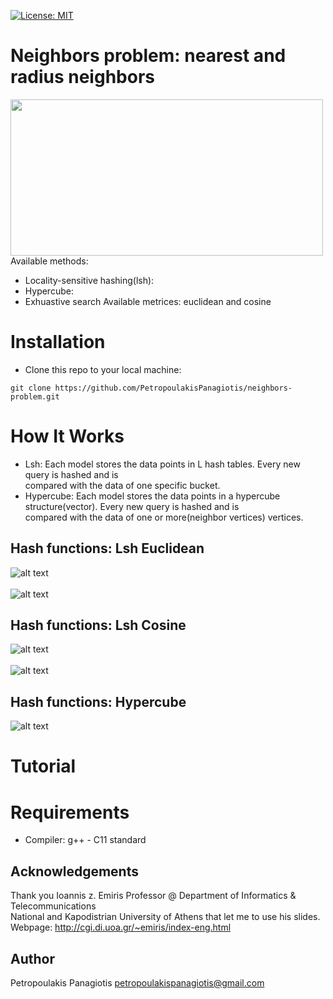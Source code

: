 [![License: MIT](https://img.shields.io/badge/License-MIT-yellow.svg)](https://opensource.org/licenses/MIT)
# Neighbors problem: nearest and radius neighbors
<img src="https://www.researchgate.net/profile/Saleh_Alaliyat/publication/267953942/figure/fig14/AS:295388776026147@1447437580523/K-nearest-neighbor-algorithm-illustration-The-green-circle-is-the-sample-which-is-to-be.png" width="500px" height="250px"> <br />
Available methods: 
* Locality-sensitive hashing(lsh): 
* Hypercube:
* Exhuastive search
Available metrices: euclidean and cosine

# Installation
* Clone this repo to your local machine: 
```
git clone https://github.com/PetropoulakisPanagiotis/neighbors-problem.git
```

# How It Works
* Lsh: Each model stores the data points in L hash tables. Every new query is hashed and is <br />  compared with the data of one specific bucket.
* Hypercube: Each model stores the data points in a hypercube structure(vector). Every new query is hashed and is <br /> compared with the data of one or more(neighbor vertices) vertices.

## Hash functions: Lsh Euclidean
![alt text](https://github.com/PetropoulakisPanagiotis/neighbors-problem/blob/master/images/h_euclidean.png) <br /> <br />
![alt text](https://github.com/PetropoulakisPanagiotis/neighbors-problem/blob/master/images/hash_table_euclidean.png)

## Hash functions: Lsh Cosine
![alt text](https://github.com/PetropoulakisPanagiotis/neighbors-problem/blob/master/images/h_cosin.png) <br /> <br />
![alt text](https://github.com/PetropoulakisPanagiotis/neighbors-problem/blob/master/images/lsh_cosin.png)

## Hash functions: Hypercube
![alt text](https://github.com/PetropoulakisPanagiotis/neighbors-problem/blob/master/images/hypercube.png)

# Tutorial 

# Requirements
* Compiler: g++ - C11 standard

## Αcknowledgements
Thank you Ioannis z. Emiris Professor @ Department of Informatics & Telecommunications <br />
National and Kapodistrian University of Athens that let me to use his slides.<br />
Webpage: http://cgi.di.uoa.gr/~emiris/index-eng.html

## Author
Petropoulakis Panagiotis petropoulakispanagiotis@gmail.com
